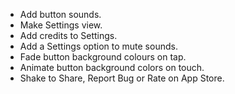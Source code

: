 - Add button sounds.
- Make Settings view.
- Add credits to Settings.
- Add a Settings option to mute sounds.
- Fade button background colours on tap.
- Animate button background colors on touch.
- Shake to Share, Report Bug or Rate on App Store.
